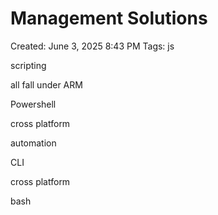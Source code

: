 # Management Solutions

Created: June 3, 2025 8:43 PM
Tags: js

scripting

all fall under ARM

Powershell

cross platform

automation

CLI

cross platform

bash